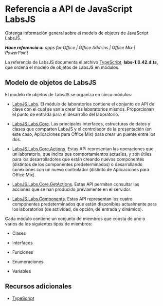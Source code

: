 
# Referencia a API de JavaScript LabsJS
Obtenga información general sobre el modelo de objetos de JavaScript LabsJS.

 _**Hace referencia a:** apps for Office | Office Add-ins | Office Mix | PowerPoint_

La referencia de LabsJS documenta el archivo [TypeScript](http://www.typescriptlang.org/),  **labs-1.0.42.d.ts**, que ordena el modelo de objetos de LabsJS en módulos.

## Modelo de objetos de LabsJS

El modelo de objetos de LabsJS se organiza en cinco módulos:


- [LabsJS.Labs](../../reference/office-mix/labsjs.labs.md). El módulo de laboratorios contiene el conjunto de API de clave con el cual se van a crear los laboratorios mismos. Proporcionan el punto de entrada para el desarrollo del laboratorio.
    
- [LabsJS.Labs.Core](../../reference/office-mix/labsjs.labs.core.md). Las principales interfaces, estructuras de datos y clases que comparten LabsJS y el controlador de la presentación (en este caso, Aplicaciones para Office Mix) para crear un puente entre los dos.
    
- [LabsJS.Labs.Core.Actions](../../reference/office-mix/labsjs.labs.core.actions.md). Estas API representan las operaciones que un laboratorio, que indica sus comportamientos actuales, y son útiles para los desarrolladores que están creando nuevos componentes (distintos de los componentes predeterminados) o desarrollando conexiones con un nuevo controlador (distinto de Aplicaciones para Office Mix).
    
- [LabsJS.Labs.Core.GetActions](../../reference/office-mix/labsjs.labs.core.getactions.md). Estas API permiten consultar las acciones que se han producido previamente en el servidor.
    
- [LabsJS.Labs.Components](../../reference/office-mix/labsjs.labs.components.md). Estas API representan los cuatro componentes predeterminados que están disponibles actualmente para los laboratorios (de actividad, de opción, de entrada y dinámico).
    
Cada módulo contiene un conjunto de miembros que consta de uno o varios de los siguientes tipos de miembros:


- Clases
    
- Interfaces
    
- Funciones
    
- Enumeraciones
    
- Variables
    



## Recursos adicionales



- [TypeScript](http://www.typescriptlang.org/)
    
